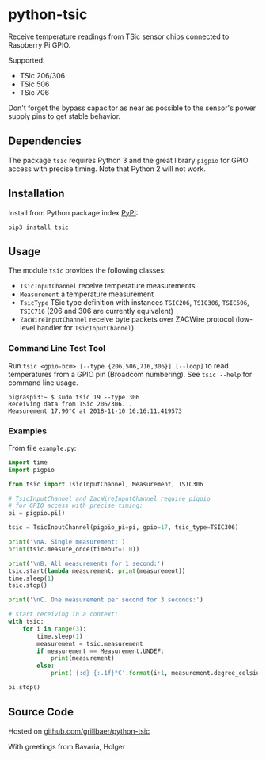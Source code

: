 # python-tsic

Receive temperature readings from TSic sensor chips connected to Raspberry Pi GPIO. 

Supported:
* TSic 206/306
* TSic 506
* TSic 706

Don't forget the bypass capacitor as near as possible to the sensor's power supply pins to get stable behavior.

## Dependencies

The package `tsic` requires Python 3 and the great library `pigpio` for GPIO access with precise timing. Note that Python 2 will not work.

## Installation

Install from Python package index [PyPI](https://pypi.org):
```
pip3 install tsic
```

## Usage

The module `tsic` provides the following classes:
* `TsicInputChannel` receive temperature measurements
* `Measurement` a temperature measurement
* `TsicType` TSic type definition with instances `TSIC206`, `TSIC306`, `TSIC506`, `TSIC716` (206 and 306 are currently equivalent)
* `ZacWireInputChannel` receive byte packets over ZACWire protocol (low-level handler for `TsicInputChannel`)

### Command Line Test Tool

Run `tsic <gpio-bcm> [--type {206,506,716,306}] [--loop]` to read temperatures from a GPIO pin (Broadcom numbering). See `tsic --help` for command line usage.

```
pi@raspi3:~ $ sudo tsic 19 --type 306
Receiving data from TSic 206/306...
Measurement 17.90°C at 2018-11-10 16:16:11.419573
```

### Examples 

From file `example.py`:
```python
import time
import pigpio

from tsic import TsicInputChannel, Measurement, TSIC306

# TsicInputChannel and ZacWireInputChannel require pigpio
# for GPIO access with precise timing:
pi = pigpio.pi()

tsic = TsicInputChannel(pigpio_pi=pi, gpio=17, tsic_type=TSIC306)

print('\nA. Single measurement:')
print(tsic.measure_once(timeout=1.0))

print('\nB. All measurements for 1 second:')
tsic.start(lambda measurement: print(measurement))
time.sleep(1)
tsic.stop()

print('\nC. One measurement per second for 3 seconds:')

# start receiving in a context:
with tsic:
    for i in range(3):
        time.sleep(1)
        measurement = tsic.measurement
        if measurement == Measurement.UNDEF:
            print(measurement)
        else:
            print('{:d} {:.1f}°C'.format(i+1, measurement.degree_celsius))

pi.stop()
```

## Source Code

Hosted on [github.com/grillbaer/python-tsic](https://github.com/grillbaer/python-tsic)

With greetings from Bavaria,
Holger

